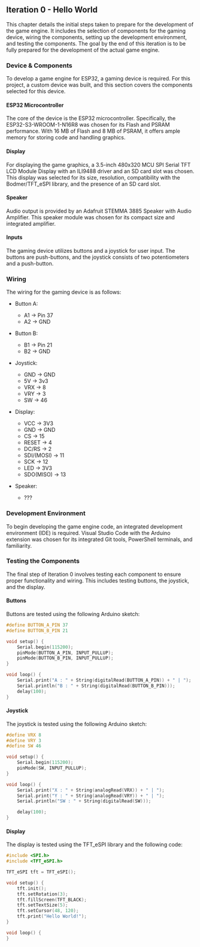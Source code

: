 ## Iteration 0 - Hello World

This chapter details the initial steps taken to prepare for the development of the game engine. It includes the selection of components for the gaming device, wiring the components, setting up the development environment, and testing the components. The goal by the end of this iteration is to be fully prepared for the development of the actual game engine.

### Device & Components

To develop a game engine for ESP32, a gaming device is required. For this project, a custom device was built, and this section covers the components selected for this device.

#### ESP32 Microcontroller

The core of the device is the ESP32 microcontroller. Specifically, the ESP32-S3-WROOM-1-N16R8 was chosen for its Flash and PSRAM performance. With 16 MB of Flash and 8 MB of PSRAM, it offers ample memory for storing code and handling graphics.

#### Display

For displaying the game graphics, a 3.5-inch 480x320 MCU SPI Serial TFT LCD Module Display with an ILI9488 driver and an SD card slot was chosen. This display was selected for its size, resolution, compatibility with the Bodmer/TFT_eSPI library, and the presence of an SD card slot.

#### Speaker

Audio output is provided by an Adafruit STEMMA 3885 Speaker with Audio Amplifier. This speaker module was chosen for its compact size and integrated amplifier.

#### Inputs

The gaming device utilizes buttons and a joystick for user input. The buttons are push-buttons, and the joystick consists of two potentiometers and a push-button.

### Wiring

The wiring for the gaming device is as follows:

- Button A:
  - A1 → Pin 37
  - A2 → GND
- Button B:
  - B1 → Pin 21
  - B2 → GND
- Joystick:
  - GND → GND
  - 5V → 3v3
  - VRX → 8
  - VRY → 3
  - SW → 46
- Display:
  - VCC → 3V3
  - GND → GND
  - CS → 15
  - RESET → 4
  - DC/RS → 2
  - SDI/(MOSI) → 11
  - SCK → 12
  - LED → 3V3
  - SDO(MISO) → 13

- Speaker:
  - ???

### Development Environment

To begin developing the game engine code, an integrated development environment (IDE) is required. Visual Studio Code with the Arduino extension was chosen for its integrated Git tools, PowerShell terminals, and familiarity.

### Testing the Components

The final step of Iteration 0 involves testing each component to ensure proper functionality and wiring. This includes testing buttons, the joystick, and the display.

#### Buttons

Buttons are tested using the following Arduino sketch:

```cpp
#define BUTTON_A_PIN 37
#define BUTTON_B_PIN 21

void setup() {
    Serial.begin(115200);
    pinMode(BUTTON_A_PIN, INPUT_PULLUP);
    pinMode(BUTTON_B_PIN, INPUT_PULLUP);
}

void loop() {
    Serial.print("A : " + String(digitalRead(BUTTON_A_PIN)) + " | ");
    Serial.println("B : " + String(digitalRead(BUTTON_B_PIN)));
    delay(100);
}
```

#### Joystick
The joystick is tested using the following Arduino sketch:
```cpp
#define VRX 8
#define VRY 3
#define SW 46

void setup() {
    Serial.begin(115200);
    pinMode(SW, INPUT_PULLUP);
}

void loop() {
    Serial.print("X : " + String(analogRead(VRX)) + " | ");
    Serial.print("Y : " + String(analogRead(VRY)) + " | ");
    Serial.println("SW : " + String(digitalRead(SW)));

    delay(100);
}
```
#### Display
The display is tested using the TFT_eSPI library and the following code:
```cpp
#include <SPI.h>
#include <TFT_eSPI.h>

TFT_eSPI tft = TFT_eSPI();

void setup() {
    tft.init();
    tft.setRotation(3);
    tft.fillScreen(TFT_BLACK);
    tft.setTextSize(5);
    tft.setCursor(48, 120);
    tft.print("Hello World!");
}

void loop() {
}

```